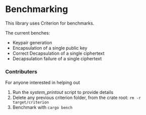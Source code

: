 # Benchmarking

This library uses Criterion for benchmarks. 

The current benches: 

* Keypair generation
* Encapsulation of a single public key
* Correct Decapsulation of a single ciphertext
* Decapsulation failure of a single ciphertext

### Contributers

For anyone interested in helping out

1. Run the *system_printout* script to provide details
2. Delete any previous criterion folder, from the crate root: `rm -r target/criterion`
3. Benchmark with `cargo bench`
